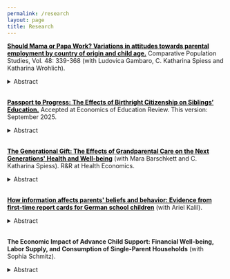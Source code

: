 ```yaml
---
permalink: /research
layout: page
title: Research
---
```


**<a href="https://www.comparativepopulationstudies.de/index.php/CPoS/article/view/578" style="color:black; text-decoration: underline;" target="_blank" > Should Mama or Papa Work? Variations in attitudes towards parental employment by country of origin and child age.</a>** Comparative Population Studies, Vol. 48: 339-368 (with Ludovica Gambaro, C. Katharina Spiess and Katharina Wrohlich).

<details>
    <summary>Abstract</summary>
Employment among mothers has been rising in recent decades, although mothers of young children often work fewer hours than other women do. Parallel to this trend, approval of maternal employment has increased, albeit not evenly across groups. However, differences in attitudes remain unexplored despite their importance for better understanding mothers’ labour market behaviour. Meanwhile, the employment of fathers has remained stable and attitudes towards paternal employment do not differ as much as attitudes towards maternal employment do between socio-economic groups.
This paper examines attitudes towards maternal and paternal employment. It focuses on Germany, drawing on data from the German Family Demography Panel Study (FReDA). The survey explicitly asks whether mothers and fathers should be in paid work, work part-time or full-time, presenting respondents with fictional family profiles that vary the youngest child’s age. Unlike previous studies, the analysis compares the views of respondents with different origins: West Germany, East Germany, immigrants from different world regions, and second-generation migrants in West Germany.
The results highlight remarkable differences between respondents from West and East Germany, with the former group displaying strong approval for part-time employment among mothers and fathers of very young children and the latter group reporting higher approval for full-time employment. Immigrant groups are far from homogenous, holding different attitudes depending on their region of origin. Taken together, the results offer a nuanced picture of attitudes towards maternal and paternal employment. We discuss these findings in relation to labour markets participation in Germany.
</details>

<br/>

**<a href="assets/Passport_to_Progress_September_2025.pdf" style="color:black; text-decoration: underline;" target="_blank" > Passport to Progress: The Effects of Birthright Citizenship on Siblings’ Education.</a>** Accepted at Economics of Education Review. This version: September 2025.

<details>
    <summary>Abstract</summary>
This paper analyzes family spillovers of birthright citizenship in Germany. By using difference-in-differences and event study methodologies on large-scale survey datasets, I examine the direct impact of citizenship on immigrant children and its spillover effects on the educational achievements of their older siblings who were born before the reform. The findings reveal educational benefits for immigrant children, and positive spillover effects on their older siblings' academic achievements. Children are 13 percentage points more likely, and their older siblings are 6 percentage points more likely, to complete secondary school with the highest degree. The spillovers can be attributed to a considerable increase in parental investments in the siblings' education and increased naturalization of parents and older siblings. Consequently, this study suggests that previous evaluations of citizenship have underestimated its benefits.
</details>

<br/>

**<a href="assets/Grandparents_April2025.pdf" style="color:black; text-decoration: underline;" target="_blank" > The Generational Gift: The Effects of Grandparental Care on the Next Generations' Health and Well-being</a>** (with Mara Barschkett and C. Katharina Spiess). R&R at Health Economics. 

<details>
    <summary>Abstract</summary>
Health and well-being in the family context can be affected by care giving arrangements. Following parental care and daycare, grandparents are the third most important care givers for children in many Western societies. Despite the relevance of grandparental care, there is little evidence on the causal effects of this care mode on the next generations' health and well-being. In this paper, we fill this gap by investigating the causal impact of regular grandparental care on the self-reported health and (domain-specific) satisfaction of both parents and children. To do so, we exploit geographic distance to grandparents as a source of arguably exogenous variation and use representative German panel data for families with children under the age of eleven. Our results suggest positive effects on parental satisfaction with the child care situation, as well as mothers' satisfaction with their leisure time. However, we also find negative effects on children's health, particularly for elementary school aged children and for boys. 
</details>

<br/>

**<a href="https://papers.ssrn.com/sol3/papers.cfm?abstract_id=5219857" style="color:black; text-decoration: underline;" target="_blank" > How information affects parents' beliefs and behavior: Evidence from first-time report cards for German school children</a>** (with Ariel Kalil).

<details>
    <summary>Abstract</summary>
Most parents overestimate their children's skills and performance in school. As parental misperceptions are more frequently found in less-advantaged families, they can exacerbate educational inequality, since parents' beliefs about their children's current performance influence their investments in their children's skill development. This paper capitalizes on exogenous variation in report card distribution across federal states in Germany to examine whether information from teachers regarding a child's performance affects parental beliefs and behavior and if so how this differs by subject and group. Our findings indicate that school information boosts parents' behavioral investments in child skill-building while having a limited impact on their beliefs. This finding suggests that receiving information from schools can be valuable as it reinforces the importance of educational activities for parents. We further find that numerical information treatments are more impactful than verbal treatments, that subsequent treatments are less potent than the initial treatment, and that school information only boosts parental investment when teachers hold accurate beliefs about children's skills.
</details>

<br/>

**The Economic Impact of Advance Child Support: Financial Well-being, Labor Supply, and Consumption of Single-Parent Households** (with Sophia Schmitz).

<details>
    <summary>Abstract</summary>
About one in five children across OECD countries lives in single-parent households, many of which receive no financial support from the non-resident parent. To address this, several countries have introduced public advance child support schemes. This paper investigates the impact of such payments on the financial well-being, labor supply decisions, and household spending patterns of single-parent families, drawing on a major reform to Germany’s advance child support program that substantially expanded both benefit duration and eligibility in 2017. Using representative data from the German Microcensus and the Income and Expenditure Survey, we find  these payments to improve families’ financial situations without crowding out private child support. Since eligibility was tied to economic independence of single-parent households, the reform also led to a decrease in the probability of receiving welfare benefits, which appears to be driven by exits from welfare due to increases in labor supply at the intensive rather than the extensive margin. We also find changes in expenditure patterns of affected families, with increased spending on food and beverages as well as goods related to the human capital development and well-being of children.
</details>


